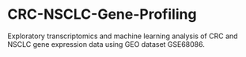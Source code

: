 # CRC-NSCLC-Gene-Profiling
Exploratory transcriptomics and machine learning analysis of CRC and NSCLC gene expression data using GEO dataset GSE68086.
